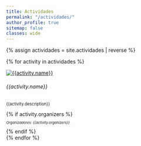 ```yaml
---
title: Actividades
permalink: "/actividades/"
author_profile: true
sitemap: false
classes: wide
---
```


{% assign actividades = site.actividades | reverse %}


{% for activity in actividades %}
<div class="container m-2">
  <div class="d-flex flex-wrap">
  <div class="card">
    <div class="row g-0">
        <div class="col-md-4">
        <a href="{{activity.link}}" title="Go to URL" target="_blank"><img src="{{activity.logo}}" class="card-img" alt="{{activity.name}}"></a>
        </div>
    <div class="col-md-8">
        <div class="card-body">
        <h6 class="card-title">{{activity.name}}</h6>
        <p class="card-text" style="font-size: 0.7rem;">{{activity.description}}</p>
        {% if activity.organizers %}
        <p class="card-text" style="font-size: 0.6rem;"><em>Organizadores: {{activity.organizers}}</em></p>
        {% endif %}
        </div>
    </div>
  </div>
  </div>
  </div>
</div>
{% endfor %}
  